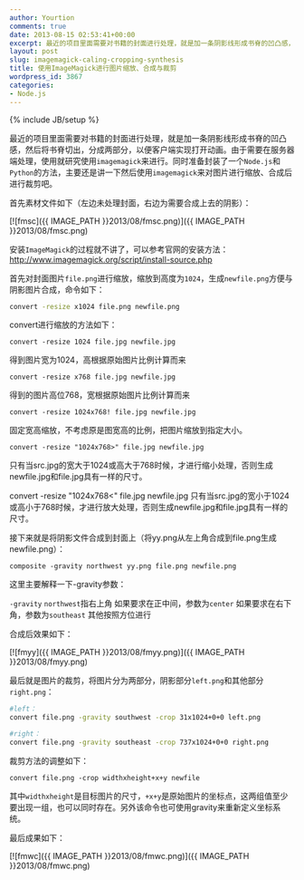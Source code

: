 ```yaml
---
author: Yourtion
comments: true
date: 2013-08-15 02:53:41+00:00
excerpt: 最近的项目里面需要对书籍的封面进行处理，就是加一条阴影线形成书脊的凹凸感，然后将书脊切出，分成两部分，以便客户端实现打开动画。由于需要在服务器端处理，使用就研究使用imagemagick来进行。同时准备封装了一个Node.js和Python的方法，主要还是讲一下然后使用imagemagick来对图片进行缩放、合成后进行裁剪吧。
layout: post
slug: imagemagick-caling-cropping-synthesis
title: 使用ImageMagick进行图片缩放、合成与裁剪
wordpress_id: 3867
categories:
- Node.js
---
```

{% include JB/setup %}

最近的项目里面需要对书籍的封面进行处理，就是加一条阴影线形成书脊的凹凸感，然后将书脊切出，分成两部分，以便客户端实现打开动画。由于需要在服务器端处理，使用就研究使用```imagemagick```来进行。同时准备封装了一个```Node.js```和```Python```的方法，主要还是讲一下然后使用```imagemagick```来对图片进行缩放、合成后进行裁剪吧。

首先素材文件如下（左边未处理封面，右边为需要合成上去的阴影）：

[![fmsc]({{ IMAGE_PATH }}2013/08/fmsc.png)]({{ IMAGE_PATH }}2013/08/fmsc.png)

安装```ImageMagick```的过程就不讲了，可以参考官网的安装方法：http://www.imagemagick.org/script/install-source.php

首先对封面图片```file.png```进行缩放，缩放到高度为```1024```，生成```newfile.png```方便与阴影图片合成，命令如下：

```bash
convert -resize x1024 file.png newfile.png
```

convert进行缩放的方法如下：


```convert -resize 1024 file.jpg newfile.jpg```

得到图片宽为1024，高根据原始图片比例计算而来

```convert -resize x768 file.jpg newfile.jpg```

得到的图片高位768，宽根据原始图片比例计算而来

```convert -resize 1024x768! file.jpg newfile.jpg```

固定宽高缩放，不考虑原是图宽高的比例，把图片缩放到指定大小。

```convert -resize "1024x768>" file.jpg newfile.jpg```

只有当src.jpg的宽大于1024或高大于768时候，才进行缩小处理，否则生成newfile.jpg和file.jpg具有一样的尺寸。

convert -resize "1024x768<" file.jpg newfile.jpg
只有当src.jpg的宽小于1024或高小于768时候，才进行放大处理，否则生成newfile.jpg和file.jpg具有一样的尺寸。</blockquote>


接下来就是将阴影文件合成到封面上（将yy.png从左上角合成到file.png生成newfile.png）：

```
composite -gravity northwest yy.png file.png newfile.png
```

这里主要解释一下-gravity参数：


```-gravity``` ```northwest```指右上角
如果要求在正中间，参数为```center```
如果要求在右下角，参数为```southeast```
其他按照方位进行


合成后效果如下：

[![fmyy]({{ IMAGE_PATH }}2013/08/fmyy.png)]({{ IMAGE_PATH }}2013/08/fmyy.png)

最后就是图片的裁剪，将图片分为两部分，阴影部分```left.png```和其他部分```right.png```：

```bash
#left：
convert file.png -gravity southwest -crop 31x1024+0+0 left.png

#right：
convert file.png -gravity southeast -crop 737x1024+0+0 right.png
```

裁剪方法的调整如下：

```convert file.png -crop widthxheight+x+y newfile```

其中```widthxheight```是目标图片的尺寸，```+x+y```是原始图片的坐标点，这两组值至少要出现一组，也可以同时存在。另外该命令也可使用gravity来重新定义坐标系统。


最后成果如下：

[![fmwc]({{ IMAGE_PATH }}2013/08/fmwc.png)]({{ IMAGE_PATH }}2013/08/fmwc.png)
